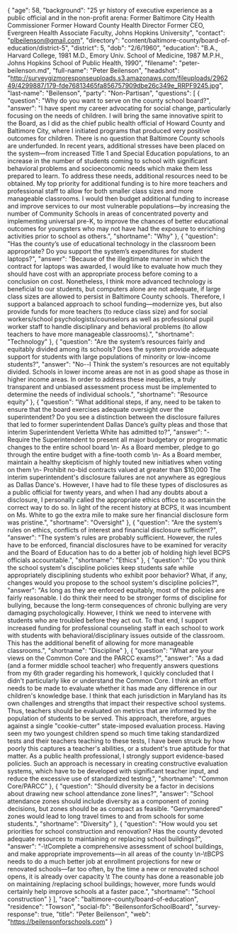 {
  "age": 58,
  "background": "25 yr history of executive experience as a public official and in the non-profit arena: Former Baltimore City Health Commissioner Former Howard County Health Director Former CEO, Evergreen Health Associate Faculty, Johns Hopkins University",
  "contact": "plbeilenson@gmail.com",
  "directory": "content/baltimore-county/board-of-education/district-5",
  "district": 5,
  "dob": "2/6/1960",
  "education": "B.A., Harvard College, 1981 M.D., Emory Univ. School of Medicine, 1987 M.P.H., Johns Hopkins School of Public Health, 1990",
  "filename": "peter-beilenson.md",
  "full-name": "Peter Beilenson",
  "headshot": "http://surveygizmoresponseuploads.s3.amazonaws.com/fileuploads/296249/4299887/179-fde76813465fa856757909dbe26c349e_RRPF9245.jpg",
  "last-name": "Beilenson",
  "party": "Non-Partisan",
  "questions": [
    {
      "question": "Why do you want to serve on the county school board?",
      "answer": "I have spent my career advocating for social change, particularly focusing on the needs of children.  I will bring the same innovative spirit to the Board, as I did as the chief public health official of Howard County and Baltimore City, where I initiated programs that produced very positive outcomes for children.   There is no question that Baltimore County schools are underfunded.  In recent years, additional stresses have been placed on the system—from increased Title 1 and Special Education populations, to an increase in the number of students coming to school with significant behavioral problems and socioeconomic needs which make them less prepared to learn.    To address these needs, additional resources need to be obtained.  My top priority for additional funding is to hire more teachers and professional staff to allow for both smaller class sizes and more manageable classrooms.  I would then budget additional funding to increase and improve services to our most vulnerable populations—by increasing the number of Community Schools in areas of concentrated poverty and implementing universal pre-K, to improve the chances of better educational outcomes for youngsters who may not have had the exposure to enriching activities prior to school as others.",
      "shortname": "Why"
    },
    {
      "question": "Has the county’s use of educational technology in the classroom been appropriate? Do you support the system’s expenditures for student laptops?",
      "answer": "Because of the illegitimate manner in which the contract for laptops was awarded, I would like to evaluate how  much they should have cost with an appropriate process before coming to a conclusion on cost.   Nonetheless, I think more advanced technology is beneficial to our students, but computers alone are not adequate, if large class sizes are allowed to persist in Baltimore County schools.  Therefore, I support a balanced approach to school funding—modernize yes, but also provide funds for more teachers (to reduce class size) and for social workers/school psychologists/counselors as well as professional pupil worker staff to handle disciplinary and behavioral problems (to allow teachers to have more manageable classrooms).",
      "shortname": "Technology"
    },
    {
      "question": "Are the system’s resources fairly and equitably divided among its schools? Does the system provide adequate support for students with large populations of minority or low-income students?",
      "answer": "No--I Think the system's resources are not equitably divided.  Schools in lower income areas are not  in as good shape as those in  higher income areas.  In order to address these  inequities, a truly transparent and unbiased assessment process must be implemented to determine the needs of individual schools.",
      "shortname": "Resource equity"
    },
    {
      "question": "What additional steps, if any, need to be taken to ensure that the board exercises adequate oversight over the superintendent? Do you see a distinction between the disclosure failures that led to former superintendent Dallas Dance’s guilty pleas and those that interim Superintendent Verletta White has admitted to?",
      "answer": "-        Require the Superintendent to present all major budgetary or programmatic changes to the entire school board \n-        As a Board member, pledge to go through the entire budget with a fine-tooth comb \n-        As a Board member, maintain a healthy skepticism of highly touted new initiatives when voting on them \n-        Prohibit no-bid contracts valued at greater than $10,000  The interim superintendent's disclosure failures are not anywhere as egregious as Dallas Dance's.  However, I have had to file these types of disclosures as a public official for twenty years, and when I had any doubts about a disclosure, I personally called the appropriate ethics office to ascertain the correct way to do so.  In light  of the recent history at BCPS, it was incumbent  on Ms. White to go the extra mile to make sure  her financial disclosure form was pristine.",
      "shortname": "Oversight"
    },
    {
      "question": "Are the system’s rules on ethics, conflicts of interest and financial disclosure sufficient?",
      "answer": "The system's rules are probably sufficient.   However, the rules have to be enforced, financial disclosures have to be examined for veracity and the Board of Education has to do a better job of holding high level  BCPS officials accountable.",
      "shortname": "Ethics"
    },
    {
      "question": "Do you think the school system's discipline policies keep students safe while appropriately disciplining students who exhibit poor behavior? What, if any, changes would you propose to the school system's discipline policies?",
      "answer": "As long as they are enforced equitably, most of the  policies are fairly reasonable.  I do think their need to be stronger forms of discipline for bullying, because the long-term consequences of chronic bullying are very damaging psychologically.  However, I think we need to intervene with students who are troubled before they act out.  To that end, I support increased funding for professional counseling staff in each school to work with students with behavioral/disciplinary issues outside of the classroom.  This has the additional benefit of allowing for more manageable classrooms.",
      "shortname": "Discipline"
    },
    {
      "question": "What are your views on the Common Core and the PARCC exams?",
      "answer": "As a dad (and a former  middle school teacher) who frequently answers questions from my 6th grader regarding his homework, I quickly concluded that I didn't particularly like  or understand the Common Core.  I think an effort needs to be made to evaluate whether it  has made any difference in our children's knowledge base.  I think that each jurisdiction in Maryland has its own challenges and strengths that impact their respective school systems.  Thus, teachers should be evaluated on metrics that are informed by the population of students to be served.  This approach, therefore, argues against a single \"cookie-cutter\" state-imposed evaluation process.   Having seen my two youngest children spend so much time taking standardized tests and their teachers teaching to these tests, I have been struck by how poorly this captures a teacher's abilities, or a student's true aptitude for that matter.  As a public health professional, I strongly support evidence-based policies.  Such an approach is necessary in creating constructive evaluation systems, which have to be developed with significant teacher input, and reduce the excessive use of standardized testing.",
      "shortname": "Common Core/PARCC"
    },
    {
      "question": "Should diversity be a factor in decisions about drawing new school attendance zone lines?",
      "answer": "School attendance zones should include diversity as a component of zoning decisions, but zones should be as compact as feasible.  \"Gerrymandered\" zones would lead to long travel times to and from schools for some students.",
      "shortname": "Diversity"
    },
    {
      "question": "How would you set priorities for school construction and renovation? Has the county devoted adequate resources to maintaining or replacing school buildings?",
      "answer": "-\tComplete a comprehensive assessment of school buildings, and make appropriate improvements—in all areas of the county \n-\tBCPS needs to do a much better job at enrollment projections for new or renovated schools—far too often, by the time a new or renovated school opens, it is already over capacity \t The county has done a reasonable job on maintaining /replacing school buildings; however, more funds would certainly help improve schools at a faster pace.",
      "shortname": "School construction"
    }
  ],
  "race": "baltimore-county/board-of-education",
  "residence": "Towson",
  "social-fb": "BeilensonforSchoolBoard",
  "survey-response": true,
  "title": "Peter Beilenson",
  "web": "https://beilensonforschools.com"
}
